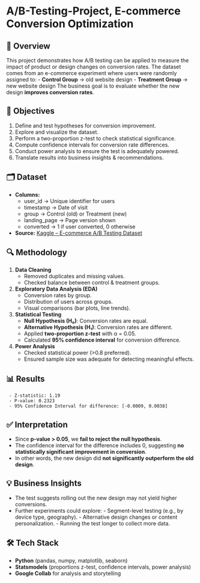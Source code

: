 # A/B-Testing-Project, E-commerce Conversion Optimization
## 📌 Overview
This project demonstrates how A/B testing can be applied to measure the impact of product or design changes on conversion rates.
The dataset comes from an e-commerce experiment where users were randomly assigned to:
         - **Control Group** → old website design
         - **Treatment Group** → new website design
The business goal is to evaluate whether the new design **improves conversion rates**.

## 🎯 Objectives
1. Define and test hypotheses for conversion improvement.
2. Explore and visualize the dataset.
3. Perform a two-proportion z-test to check statistical significance.
4. Compute confidence intervals for conversion rate differences.
5. Conduct power analysis to ensure the test is adequately powered.
6. Translate results into business insights & recommendations.

## 🗂️ Dataset
- **Columns:**
    - user_id → Unique identifier for users
    - timestamp → Date of visit
    - group → Control (old) or Treatment (new)
    - landing_page → Page version shown
    - converted → 1 if user converted, 0 otherwise
- **Source:** [Kaggle – E-commerce A/B Testing Dataset](https://www.kaggle.com/datasets/putdejudomthai/ecommerce-ab-testing-2022-dataset1?utm_source=chatgpt.com)

## 🔍 Methodology
1. **Data Cleaning**
     - Removed duplicates and missing values.
     - Checked balance between control & treatment groups.
2. **Exploratory Data Analysis (EDA)**
     - Conversion rates by group.
     - Distribution of users across groups.
     - Visual comparisons (bar plots, line trends).
3. **Statistical Testing**
     - **Null Hypothesis (H₀)**: Conversion rates are equal.
     - **Alternative Hypothesis (H₁)**: Conversion rates are different.
     -  Applied **two-proportion z-test** with α = 0.05.
     -  Calculated **95% confidence interval** for conversion difference.
4. **Power Analysis**
     - Checked statistical power (>0.8 preferred).
     - Ensured sample size was adequate for detecting meaningful effects.
  
## 📊 Results
     - Z-statistic: 1.19
     - P-value: 0.2323
     - 95% Confidence Interval for difference: [-0.0009, 0.0038]

## ✅ Interpretation
  - Since **p-value > 0.05**, we **fail to reject the null hypothesis**.
  -  The confidence interval for the difference includes 0, suggesting  **no statistically            significant improvement in conversion**.
  -  In other words, the new design did **not significantly outperform the old design**.
    
## 💡 Business Insights
  - The test suggests rolling out the new design may not yield higher conversions.
  - Further experiments could explore:
         - Segment-level testing (e.g., by device type, geography).
         - Alternative design changes or content personalization.
         - Running the test longer to collect more data.
    
## 🛠️ Tech Stack
  - **Python** (pandas, numpy, matplotlib, seaborn)
  - **Statsmodels** (proportions z-test, confidence intervals, power analysis)
  - **Google Collab** for analysis and storytelling
